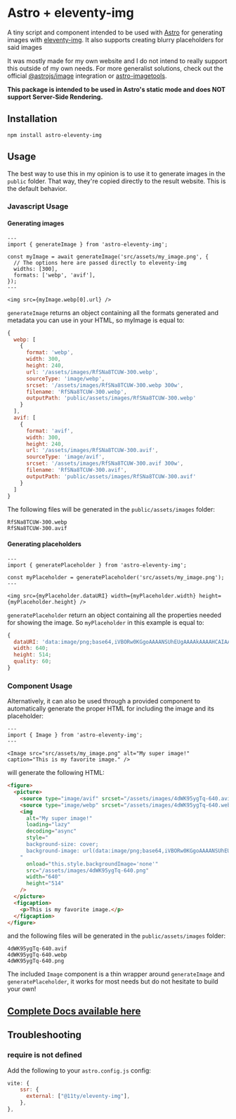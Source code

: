 # Astro + eleventy-img

A tiny script and component intended to be used with [Astro](https://astro.build/) for generating images with [eleventy-img](https://github.com/11ty/eleventy-img). It also supports creating blurry placeholders for said images

It was mostly made for my own website and I do not intend to really support this outside of my own needs. For more generalist solutions, check out the official [@astrojs/image](https://docs.astro.build/en/guides/integrations-guide/image/) integration or [astro-imagetools](https://github.com/RafidMuhymin/astro-imagetools).

**This package is intended to be used in Astro's static mode and does NOT support Server-Side Rendering.**

## Installation

```shell
npm install astro-eleventy-img
```

## Usage

The best way to use this in my opinion is to use it to generate images in the `public` folder. That way, they're copied directly to the result website. This is the default behavior.

### Javascript Usage

#### Generating images

```astro
---
import { generateImage } from 'astro-eleventy-img';

const myImage = await generateImage('src/assets/my_image.png', {
  // The options here are passed directly to eleventy-img
  widths: [300],
  formats: ['webp', 'avif'],
});
---

<img src={myImage.webp[0].url} />
```

`generateImage` returns an object containing all the formats generated and metadata you can use in your HTML, so myImage is equal to:

```js
{
  webp: [
    {
      format: 'webp',
      width: 300,
      height: 240,
      url: '/assets/images/RfSNa8TCUW-300.webp',
      sourceType: 'image/webp',
      srcset: '/assets/images/RfSNa8TCUW-300.webp 300w',
      filename: 'RfSNa8TCUW-300.webp',
      outputPath: 'public/assets/images/RfSNa8TCUW-300.webp'
    }
  ],
  avif: [
    {
      format: 'avif',
      width: 300,
      height: 240,
      url: '/assets/images/RfSNa8TCUW-300.avif',
      sourceType: 'image/avif',
      srcset: '/assets/images/RfSNa8TCUW-300.avif 300w',
      filename: 'RfSNa8TCUW-300.avif',
      outputPath: 'public/assets/images/RfSNa8TCUW-300.avif'
    }
  ]
}
```

The following files will be generated in the `public/assets/images` folder:

```shell
RfSNa8TCUW-300.webp
RfSNa8TCUW-300.avif
```

#### Generating placeholders

```astro
---
import { generatePlaceholder } from 'astro-eleventy-img';

const myPlaceholder = generatePlaceholder('src/assets/my_image.png');
---

<img src={myPlaceholder.dataURI} width={myPlaceholder.width} height={myPlaceholder.height} />
```

`generatePlaceholder` return an object containing all the properties needed for showing the image. So `myPlaceholder` in this example is equal to:

```js
{
  dataURI: 'data:image/png;base64,iVBORw0KGgoAAAANSUhEUgAAAAkAAAAHCAIAAABV+fA3AAAACXBIWXMAAAsTAAALEwEAmpwYAAAAz0lEQVQImQHEADv/AJ7Ho7PYwTt5UhdkNjmLSUOPUCB4MSFzMkGMNACixqksb04WUy4wdz9cnFxPnksbaS0HTCo3hDUAnLmcRnFLQ289ZpZXn7Z9MpA+OYU9EFstVZpHAJ3GaqnPbJXFW5iyZNzLqZWvco+9YHeqVlKXSACu1myt13Cc1GW6ynnFrIjK4ouSzFZ/vlNsskgAytqD1d6Q3+Kevsl/xb951+OXyt6FstVytNRzAIS0S4i2S5u8TK3NXrPOZ57CYqLGXWiqOoi4Rz9UYMGpm241AAAAAElFTkSuQmCC';
  width: 640;
  height: 514;
  quality: 60;
}
```

### Component Usage

Alternatively, it can also be used through a provided component to automatically generate the proper HTML for including the image and its placeholder:

```astro
---
import { Image } from 'astro-eleventy-img';
---

<Image src="src/assets/my_image.png" alt="My super image!" caption="This is my favorite image." />
```

will generate the following HTML:

```html
<figure>
  <picture>
    <source type="image/avif" srcset="/assets/images/4dWK95ygTq-640.avif 640w" />
    <source type="image/webp" srcset="/assets/images/4dWK95ygTq-640.webp 640w" />
    <img
      alt="My super image!"
      loading="lazy"
      decoding="async"
      style="
      background-size: cover;
      background-image: url(data:image/png;base64,iVBORw0KGgoAAAANSUhEUgAAAAkAAAAHCAIAAABV+fA3AAAACXBIWXMAAAsTAAALEwEAmpwYAAAAz0lEQVQImQHEADv/AJ7Ho7PYwTt5UhdkNjmLSUOPUCB4MSFzMkGMNACixqksb04WUy4wdz9cnFxPnksbaS0HTCo3hDUAnLmcRnFLQ289ZpZXn7Z9MpA+OYU9EFstVZpHAJ3GaqnPbJXFW5iyZNzLqZWvco+9YHeqVlKXSACu1myt13Cc1GW6ynnFrIjK4ouSzFZ/vlNsskgAytqD1d6Q3+Kevsl/xb951+OXyt6FstVytNRzAIS0S4i2S5u8TK3NXrPOZ57CYqLGXWiqOoi4Rz9UYMGpm241AAAAAElFTkSuQmCC);
    "
      onload="this.style.backgroundImage='none'"
      src="/assets/images/4dWK95ygTq-640.png"
      width="640"
      height="514"
    />
  </picture>
  <figcaption>
    <p>This is my favorite image.</p>
  </figcaption>
</figure>
```

and the following files will be generated in the `public/assets/images` folder:

```shell
4dWK95ygTq-640.avif
4dWK95ygTq-640.webp
4dWK95ygTq-640.png
```

The included `Image` component is a thin wrapper around `generateImage` and `generatePlaceholder`, it works for most needs but do not hesitate to build your own!

## [Complete Docs available here](./Docs.md)

## Troubleshooting

### require is not defined

Add the following to your `astro.config.js` config:

```js
vite: {
    ssr: {
      external: ["@11ty/eleventy-img"],
    },
},
```
